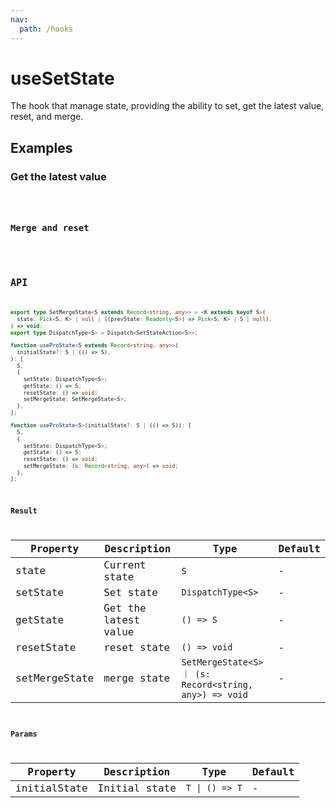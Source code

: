 ```yaml
---
nav:
  path: /hooks
---
```


# useSetState

The hook that manage state, providing the ability to set, get the latest value, reset, and merge.

## Examples

### Get the latest value

<code src="./demo/demo1.tsx" />

### Merge and reset

<code src="./demo/demo2.tsx" />

## API

```typescript
export type SetMergeState<S extends Record<string, any>> = <K extends keyof S>(
  state: Pick<S, K> | null | ((prevState: Readonly<S>) => Pick<S, K> | S | null),
) => void;
export type DispatchType<S> = Dispatch<SetStateAction<S>>;

function useProState<S extends Record<string, any>>(
  initialState?: S | (() => S),
): [
  S,
  {
    setState: DispatchType<S>;
    getState: () => S;
    resetState: () => void;
    setMergeState: SetMergeState<S>;
  },
];

function useProState<S>(initialState?: S | (() => S)): [
  S,
  {
    setState: DispatchType<S>;
    getState: () => S;
    resetState: () => void;
    setMergeState: (s: Record<string, any>) => void;
  },
];
```

### Result

| Property      | Description          | Type                                                   | Default |
| ------------- | -------------------- | ------------------------------------------------------ | ------- |
| state         | Current state        | `S`                                                    | -       |
| setState      | Set state            | `DispatchType<S>`                                      | -       |
| getState      | Get the latest value | `() => S`                                              | -       |
| resetState    | reset state          | `() => void`                                           | -       |
| setMergeState | merge state          | `SetMergeState<S> ｜ (s: Record<string, any>) => void` | -       |

### Params

| Property     | Description   | Type           | Default |
| ------------ | ------------- | -------------- | ------- |
| initialState | Initial state | `T \| () => T` | -       |
